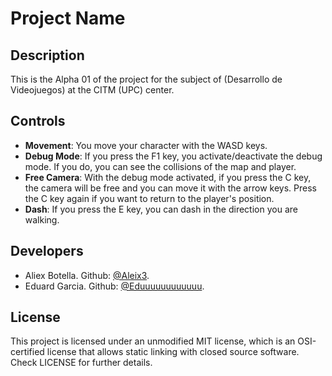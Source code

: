 # Project Name

## Description

This is the Alpha 01 of the project for the subject of (Desarrollo de Videojuegos) at the CITM (UPC) center.

## Controls

- **Movement**: You move your character with the WASD keys.
- **Debug Mode**: If you press the F1 key, you activate/deactivate the debug mode. If you do, you can see the collisions of the map and player.
- **Free Camera**: With the debug mode activated, if you press the C key, the camera will be free and you can move it with the arrow keys. Press the C key again if you want to return to the player's position.
- **Dash**: If you press the E key, you can dash in the direction you are walking.

## Developers

- Aliex Botella. Github: [@Aleix3](https://github.com/Aleix3).
- Eduard Garcia. Github: [@Eduuuuuuuuuuuu](https://github.com/Eduuuuuuuuuuuu).

## License

This project is licensed under an unmodified MIT license, which is an OSI-certified license that allows static linking with closed source software. Check LICENSE for further details.
